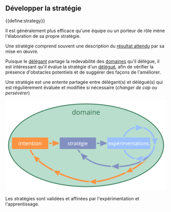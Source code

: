 ## Développer la stratégie

<summary>
{{define:strategy}}
</summary>

Il est généralement plus efficace qu'une équipe ou un porteur de rôle mène l'élaboration de sa propre stratégie.

Une stratégie comprend souvent une description du [résultat attendu](glossary:intended-outcome) par sa mise en œuvre.

Puisque le [délégant](glossary:delegator) partage la redevabilité des [domaines](glossary:domain) qu'il délègue, il est intéressant qu'il évalue la stratégie d'un [délégué](glossary:delegatee), afin de vérifier la présence d'obstacles potentiels et de suggérer des façons de l'améliorer.

Une stratégie est une entente partagée entre délégant(s) et délégué(s) qui est régulièrement évaluée et modifiée si nécessaire (*changer de cap ou persévérer*)

![Les stratégies sont validées et affinées par l'expérimentation et l'apprentissage.](img/evolution/domain-driver-strategy-exeriments.png)

Les stratégies sont validées et affinées par l'expérimentation et l'apprentissage.